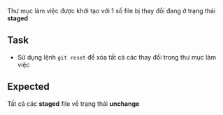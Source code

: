 Thư mục làm việc được khởi tạo với 1 số file bị thay đổi đang ở trạng thái **staged**

## Task
- Sử dụng lệnh `git reset` để xóa tất cả các thay đổi trong thư mục làm việc

## Expected
Tất cả các **staged** file về trạng thái **unchange**
